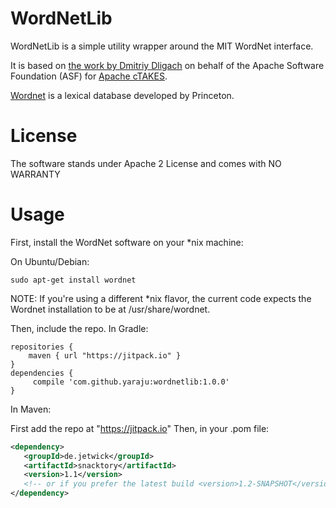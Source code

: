# WordNetLib

WordNetLib is a simple utility wrapper around the MIT WordNet interface.

It is based on [the work by Dmitriy Dligach](https://svn.apache.org/repos/asf/ctakes/trunk/ctakes-relation-extractor/src/main/java/org/apache/ctakes/relationextractor/ae/features/WordNetUtils.java) on behalf of the Apache Software Foundation (ASF) for [Apache cTAKES](http://ctakes.apache.org/).

[Wordnet](http://wordnet.princeton.edu/) is a lexical database developed by Princeton.

# License
The software stands under Apache 2 License and comes with NO WARRANTY

# Usage

First, install the WordNet software on your *nix machine:

On Ubuntu/Debian:
```
sudo apt-get install wordnet
```

NOTE: If you're using a different *nix flavor, the current code expects the Wordnet installation to be at /usr/share/wordnet.

Then, include the repo.
In Gradle:
```
repositories { 
    maven { url "https://jitpack.io" }
}
dependencies {
     compile 'com.github.yaraju:wordnetlib:1.0.0'
}
```

In Maven:

First add the repo at "https://jitpack.io"
Then, in your .pom file:
 
 ```xml
 <dependency>
    <groupId>de.jetwick</groupId>
    <artifactId>snacktory</artifactId>
    <version>1.1</version>
    <!-- or if you prefer the latest build <version>1.2-SNAPSHOT</version> -->
 </dependency>
 ```
